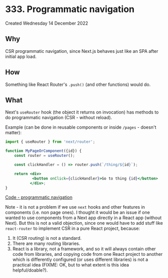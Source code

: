# 333. Programmatic navigation
Created Wednesday 14 December 2022

## Why
CSR programmatic navigation, since Next.js behaves just like an SPA after initial app load.


## How
Something like React Router's `.push()` (and other functions) would do.


## What
Next's `useRouter` hook (the object it returns on invocation) has methods to do programmatic navigation (CSR - without reload).

Example (can be done in reusable components or inside `/pages` - doesn't matter):
```jsx
import { useRouter } from 'next/router';

function MyPageOrComponent({id}) {
	const router = useRouter();

	const clickHandler = () => router.push(`/thing/${id}`);

	return <div>
			<button onClick={clickHandler}>Go to thing {id}</button>
		   </div>;
}
```

[Code - programmatic navigation](https://github.com/exemplar-codes/nextjs-first-realistic-tutorial/commit/6981816e7c80c1fdf00e18dbe3d9af66d5a073ce)

Note - it is not a problem if we use `next` hooks and other features in components (i.e. non page ones). I thought it would be an issue if one wanted to use components from a Next app directly in a React app (without Next). But this is not a valid objection, since one would have to add stuff like `react-router` to implement CSR in a pure React project, because:
1. It (CSR routing) is not a standard.
2. There are many routing libraries.
3. React is a library, not a framework, and so it will always contain other code from libraries, and copying code from one React project to another which is differently configured (or uses different libraries) is not a practical idea (FIXME: OK, but to what extent is this idea helpful/doable?).